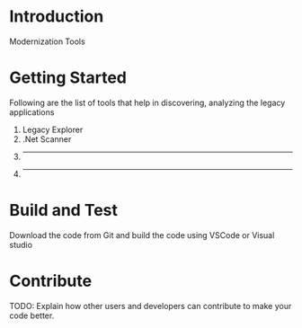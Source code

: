 # Introduction 
Modernization Tools 

# Getting Started
Following are the list of tools that help in discovering, analyzing the legacy applications
1.	Legacy Explorer
2.	.Net Scanner
3.	***
4.	***

# Build and Test
Download the code from Git and build the code using VSCode or Visual studio

# Contribute
TODO: Explain how other users and developers can contribute to make your code better. 

